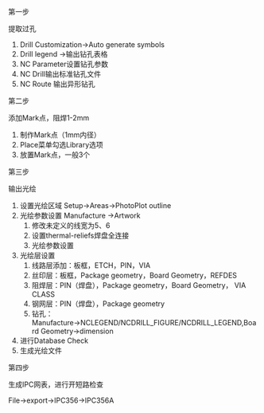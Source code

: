 第一步

提取过孔

1. Drill Customization→Auto generate symbols
2. Drill legend →输出钻孔表格
3. NC Parameter设置钻孔参数
4. NC Drill输出标准钻孔文件
5. NC Route 输出异形钻孔

  

第二步

添加Mark点，阻焊1-2mm

1. 制作Mark点（1mm内径）
2. Place菜单勾选Library选项
3. 放置Mark点，一般3个

  

第三步

输出光绘

1. 设置光绘区域 Setup→Areas→PhotoPlot outline
2. 光绘参数设置 Manufacture →Artwork
    1. 修改未定义的线宽为5、6
    2. 设置thermal-reliefs焊盘全连接
    3. 光绘参数设置
3. 光绘层设置
    1. 线路层添加：板框，ETCH，PIN，VIA
    2. 丝印层：板框，Package geometry，Board Geometry，REFDES
    3. 阻焊层：PIN（焊盘），Package geometry，Board Geometry， VIA CLASS
    4. 钢网层：PIN（焊盘），Package geometry
    5. 钻孔：Manufacture→NCLEGEND/NCDRILL_FIGURE/NCDRILL_LEGEND,Board Geometry→dimension
4. 进行Database Check
5. 生成光绘文件

  

第四步

生成IPC网表，进行开短路检查

File→export→IPC356→IPC356A